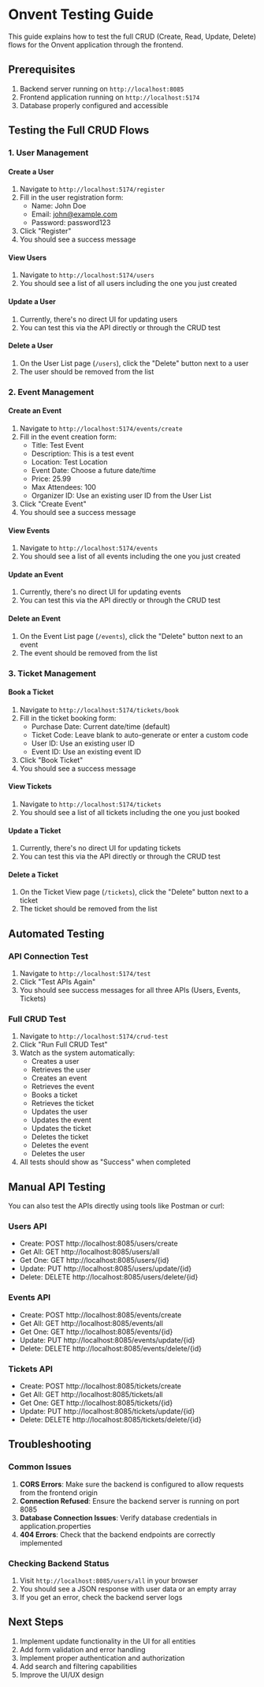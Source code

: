 # Onvent Testing Guide

This guide explains how to test the full CRUD (Create, Read, Update, Delete) flows for the Onvent application through the frontend.

## Prerequisites

1. Backend server running on `http://localhost:8085`
2. Frontend application running on `http://localhost:5174`
3. Database properly configured and accessible

## Testing the Full CRUD Flows

### 1. User Management

#### Create a User
1. Navigate to `http://localhost:5174/register`
2. Fill in the user registration form:
   - Name: John Doe
   - Email: john@example.com
   - Password: password123
3. Click "Register"
4. You should see a success message

#### View Users
1. Navigate to `http://localhost:5174/users`
2. You should see a list of all users including the one you just created

#### Update a User
1. Currently, there's no direct UI for updating users
2. You can test this via the API directly or through the CRUD test

#### Delete a User
1. On the User List page (`/users`), click the "Delete" button next to a user
2. The user should be removed from the list

### 2. Event Management

#### Create an Event
1. Navigate to `http://localhost:5174/events/create`
2. Fill in the event creation form:
   - Title: Test Event
   - Description: This is a test event
   - Location: Test Location
   - Event Date: Choose a future date/time
   - Price: 25.99
   - Max Attendees: 100
   - Organizer ID: Use an existing user ID from the User List
3. Click "Create Event"
4. You should see a success message

#### View Events
1. Navigate to `http://localhost:5174/events`
2. You should see a list of all events including the one you just created

#### Update an Event
1. Currently, there's no direct UI for updating events
2. You can test this via the API directly or through the CRUD test

#### Delete an Event
1. On the Event List page (`/events`), click the "Delete" button next to an event
2. The event should be removed from the list

### 3. Ticket Management

#### Book a Ticket
1. Navigate to `http://localhost:5174/tickets/book`
2. Fill in the ticket booking form:
   - Purchase Date: Current date/time (default)
   - Ticket Code: Leave blank to auto-generate or enter a custom code
   - User ID: Use an existing user ID
   - Event ID: Use an existing event ID
3. Click "Book Ticket"
4. You should see a success message

#### View Tickets
1. Navigate to `http://localhost:5174/tickets`
2. You should see a list of all tickets including the one you just booked

#### Update a Ticket
1. Currently, there's no direct UI for updating tickets
2. You can test this via the API directly or through the CRUD test

#### Delete a Ticket
1. On the Ticket View page (`/tickets`), click the "Delete" button next to a ticket
2. The ticket should be removed from the list

## Automated Testing

### API Connection Test
1. Navigate to `http://localhost:5174/test`
2. Click "Test APIs Again"
3. You should see success messages for all three APIs (Users, Events, Tickets)

### Full CRUD Test
1. Navigate to `http://localhost:5174/crud-test`
2. Click "Run Full CRUD Test"
3. Watch as the system automatically:
   - Creates a user
   - Retrieves the user
   - Creates an event
   - Retrieves the event
   - Books a ticket
   - Retrieves the ticket
   - Updates the user
   - Updates the event
   - Updates the ticket
   - Deletes the ticket
   - Deletes the event
   - Deletes the user
4. All tests should show as "Success" when completed

## Manual API Testing

You can also test the APIs directly using tools like Postman or curl:

### Users API
- Create: POST http://localhost:8085/users/create
- Get All: GET http://localhost:8085/users/all
- Get One: GET http://localhost:8085/users/{id}
- Update: PUT http://localhost:8085/users/update/{id}
- Delete: DELETE http://localhost:8085/users/delete/{id}

### Events API
- Create: POST http://localhost:8085/events/create
- Get All: GET http://localhost:8085/events/all
- Get One: GET http://localhost:8085/events/{id}
- Update: PUT http://localhost:8085/events/update/{id}
- Delete: DELETE http://localhost:8085/events/delete/{id}

### Tickets API
- Create: POST http://localhost:8085/tickets/create
- Get All: GET http://localhost:8085/tickets/all
- Get One: GET http://localhost:8085/tickets/{id}
- Update: PUT http://localhost:8085/tickets/update/{id}
- Delete: DELETE http://localhost:8085/tickets/delete/{id}

## Troubleshooting

### Common Issues

1. **CORS Errors**: Make sure the backend is configured to allow requests from the frontend origin
2. **Connection Refused**: Ensure the backend server is running on port 8085
3. **Database Connection Issues**: Verify database credentials in application.properties
4. **404 Errors**: Check that the backend endpoints are correctly implemented

### Checking Backend Status

1. Visit `http://localhost:8085/users/all` in your browser
2. You should see a JSON response with user data or an empty array
3. If you get an error, check the backend server logs

## Next Steps

1. Implement update functionality in the UI for all entities
2. Add form validation and error handling
3. Implement proper authentication and authorization
4. Add search and filtering capabilities
5. Improve the UI/UX design